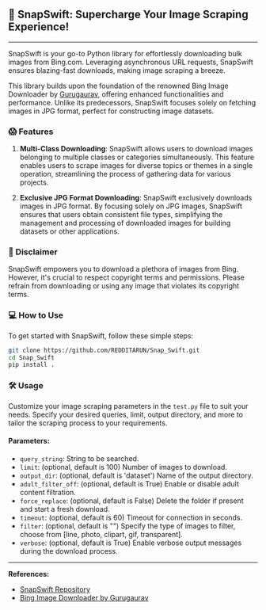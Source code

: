 ## 🚀 SnapSwift: Supercharge Your Image Scraping Experience!
---

SnapSwift is your go-to Python library for effortlessly downloading bulk images from Bing.com. Leveraging asynchronous URL requests, SnapSwift ensures blazing-fast downloads, making image scraping a breeze.

This library builds upon the foundation of the renowned Bing Image Downloader by [Gurugaurav](https://github.com/gurugaurav/bing_image_downloader), offering enhanced functionalities and performance. Unlike its predecessors, SnapSwift focuses solely on fetching images in JPG format, perfect for constructing image datasets. 


### 😱 Features

1. **Multi-Class Downloading**: SnapSwift allows users to download images belonging to multiple classes or categories simultaneously. This feature enables users to scrape images for diverse topics or themes in a single operation, streamlining the process of gathering data for various projects.

2. **Exclusive JPG Format Downloading**: SnapSwift exclusively downloads images in JPG format. By focusing solely on JPG images, SnapSwift ensures that users obtain consistent file types, simplifying the management and processing of downloaded images for building datasets or other applications.


### 📝 Disclaimer

SnapSwift empowers you to download a plethora of images from Bing. However, it's crucial to respect copyright terms and permissions. Please refrain from downloading or using any image that violates its copyright terms.

### 💻 How to Use

To get started with SnapSwift, follow these simple steps:

```bash
git clone https://github.com/REDDITARUN/Snap_Swift.git
cd Snap_Swift
pip install .
```

### 🛠️ Usage

Customize your image scraping parameters in the `test.py` file to suit your needs. Specify your desired queries, limit, output directory, and more to tailor the scraping process to your requirements.

#### Parameters:

- `query_string`: String to be searched.
- `limit`: (optional, default is 100) Number of images to download.
- `output_dir`: (optional, default is 'dataset') Name of the output directory.
- `adult_filter_off`: (optional, default is True) Enable or disable adult content filtration.
- `force_replace`: (optional, default is False) Delete the folder if present and start a fresh download.
- `timeout`: (optional, default is 60) Timeout for connection in seconds.
- `filter`: (optional, default is "") Specify the type of images to filter, choose from [line, photo, clipart, gif, transparent].
- `verbose`: (optional, default is True) Enable verbose output messages during the download process.

---

**References:**

- [SnapSwift Repository](https://github.com/REDDITARUN/Snap_Swift)
- [Bing Image Downloader by Gurugaurav](https://github.com/gurugaurav/bing_image_downloader/tree/master)

